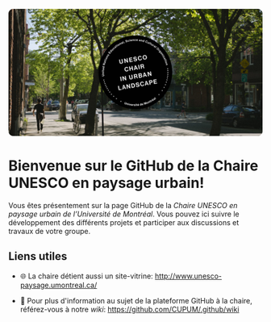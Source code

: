 ![UNESCO chair banner](https://raw.githubusercontent.com/CUPUM/.github/main/profile/beaudrymarchand-banner_borderless-20221024.svg)

# Bienvenue sur le GitHub de la Chaire UNESCO en paysage urbain!

Vous êtes présentement sur la page GitHub de la *Chaire UNESCO en paysage urbain de l’Université de Montréal*. Vous pouvez ici suivre le développement des différents projets et participer aux discussions et travaux de votre groupe.

## Liens utiles

- :globe_with_meridians: La chaire détient aussi un site-vitrine: http://www.unesco-paysage.umontreal.ca/
  
- :bookmark_tabs: Pour plus d'information au sujet de la plateforme GitHub à la chaire, référez-vous à notre *wiki*: https://github.com/CUPUM/.github/wiki
